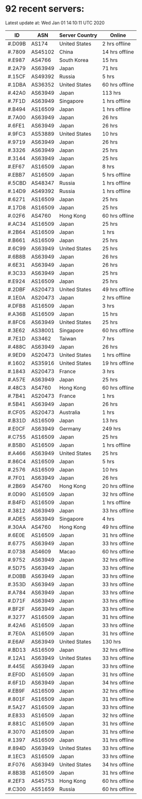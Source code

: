 # 92 recent servers:

Latest update at: Wed Jan 01 14:10:11 UTC 2020

| ID | ASN | Server Country | Online |
| -- | --- | -------------- | ------ |
| #.D09B | AS174 | United States | 2 hrs offline |
| #.7809 | AS45102 | China | 14 hrs offline |
| #.E987 | AS4766 | South Korea | 15 hrs |
| #.2A79 | AS63949 | Japan | 71 hrs |
| #.15CF | AS49392 | Russia | 5 hrs |
| #.1DBA | AS36352 | United States | 60 hrs offline |
| #.42A0 | AS63949 | Japan | 113 hrs |
| #.7F1D | AS63949 | Singapore | 1 hrs offline |
| #.B494 | AS16509 | Japan | 1 hrs offline |
| #.7A00 | AS63949 | Japan | 26 hrs |
| #.6FE1 | AS63949 | Japan | 26 hrs |
| #.9FC3 | AS53889 | United States | 10 hrs |
| #.9719 | AS63949 | Japan | 26 hrs |
| #.3326 | AS63949 | Japan | 25 hrs |
| #.3144 | AS63949 | Japan | 25 hrs |
| #.EF67 | AS16509 | Japan | 8 hrs |
| #.EBB7 | AS16509 | Japan | 5 hrs offline |
| #.5CBD | AS48347 | Russia | 1 hrs offline |
| #.14D9 | AS49392 | Russia | 1 hrs offline |
| #.6271 | AS16509 | Japan | 25 hrs |
| #.17D8 | AS16509 | Japan | 25 hrs |
| #.02F6 | AS4760 | Hong Kong | 60 hrs offline |
| #.AC34 | AS16509 | Japan | 25 hrs |
| #.2B64 | AS16509 | Japan | 1 hrs |
| #.B661 | AS16509 | Japan | 25 hrs |
| #.6C99 | AS63949 | United States | 25 hrs |
| #.6B8B | AS63949 | Japan | 26 hrs |
| #.6E31 | AS63949 | Japan | 26 hrs |
| #.3C33 | AS63949 | Japan | 25 hrs |
| #.E924 | AS16509 | Japan | 25 hrs |
| #.2DBF | AS20473 | United States | 49 hrs offline |
| #.1E0A | AS20473 | Japan | 2 hrs offline |
| #.DFB8 | AS16509 | Japan | 3 hrs |
| #.A36B | AS16509 | Japan | 15 hrs |
| #.8FC6 | AS63949 | United States | 25 hrs |
| #.3E62 | AS38001 | Singapore | 60 hrs offline |
| #.7E1D | AS3462 | Taiwan | 7 hrs |
| #.488C | AS63949 | Japan | 26 hrs |
| #.9ED9 | AS20473 | United States | 1 hrs offline |
| #.1602 | AS35916 | United States | 19 hrs offline |
| #.1843 | AS20473 | France | 3 hrs |
| #.A57E | AS63949 | Japan | 25 hrs |
| #.48C3 | AS4760 | Hong Kong | 60 hrs offline |
| #.7B41 | AS20473 | France | 1 hrs |
| #.5B41 | AS63949 | Japan | 26 hrs |
| #.CF05 | AS20473 | Australia | 1 hrs |
| #.B31D | AS16509 | Japan | 13 hrs |
| #.E0CF | AS63949 | Germany | 249 hrs |
| #.C755 | AS16509 | Japan | 25 hrs |
| #.B5B0 | AS16509 | Japan | 1 hrs offline |
| #.A466 | AS63949 | United States | 25 hrs |
| #.86C4 | AS16509 | Japan | 5 hrs |
| #.2576 | AS16509 | Japan | 10 hrs |
| #.7F01 | AS63949 | Japan | 26 hrs |
| #.2B69 | AS4760 | Hong Kong | 20 hrs offline |
| #.0D90 | AS16509 | Japan | 32 hrs offline |
| #.B4FD | AS16509 | Japan | 1 hrs offline |
| #.3812 | AS63949 | Japan | 33 hrs offline |
| #.ADE5 | AS63949 | Singapore | 4 hrs |
| #.30AA | AS4760 | Hong Kong | 49 hrs offline |
| #.6E0E | AS16509 | Japan | 31 hrs offline |
| #.6775 | AS63949 | Japan | 33 hrs offline |
| #.0738 | AS4609 | Macao | 60 hrs offline |
| #.9752 | AS63949 | Japan | 32 hrs offline |
| #.5D75 | AS63949 | Japan | 33 hrs offline |
| #.D0BB | AS63949 | Japan | 33 hrs offline |
| #.353D | AS63949 | Japan | 33 hrs offline |
| #.A784 | AS63949 | Japan | 33 hrs offline |
| #.D71F | AS63949 | Japan | 33 hrs offline |
| #.BF2F | AS63949 | Japan | 33 hrs offline |
| #.3277 | AS16509 | Japan | 31 hrs offline |
| #.42A6 | AS16509 | Japan | 33 hrs offline |
| #.7E0A | AS16509 | Japan | 31 hrs offline |
| #.E6AF | AS63949 | United States | 130 hrs |
| #.BD13 | AS16509 | Japan | 32 hrs offline |
| #.12A1 | AS63949 | United States | 33 hrs offline |
| #.445E | AS63949 | Japan | 33 hrs offline |
| #.EF0D | AS16509 | Japan | 31 hrs offline |
| #.6F1D | AS63949 | Japan | 34 hrs offline |
| #.EB9F | AS16509 | Japan | 32 hrs offline |
| #.801F | AS16509 | Japan | 31 hrs offline |
| #.5A27 | AS16509 | Japan | 33 hrs offline |
| #.E833 | AS16509 | Japan | 32 hrs offline |
| #.881C | AS16509 | Japan | 31 hrs offline |
| #.3070 | AS16509 | Japan | 31 hrs offline |
| #.1397 | AS16509 | Japan | 31 hrs offline |
| #.894D | AS63949 | United States | 33 hrs offline |
| #.1EC3 | AS16509 | Japan | 33 hrs offline |
| #.F076 | AS63949 | United States | 34 hrs offline |
| #.8B3B | AS16509 | Japan | 31 hrs offline |
| #.2EF3 | AS45753 | Hong Kong | 60 hrs offline |
| #.C300 | AS51659 | Russia | 60 hrs offline |

